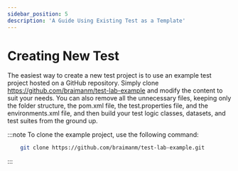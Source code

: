 ```yaml
---
sidebar_position: 5
description: 'A Guide Using Existing Test as a Template'
---
```


# Creating New Test

The easiest way to create a new test project is to use an example test project hosted on a GitHub repository. Simply clone https://github.com/braimanm/test-lab-example and modify the content to suit your needs. You can also remove all the unnecessary files, keeping only the folder structure, the pom.xml file, the test.properties file, and the environments.xml file, and then build your test logic classes, datasets, and test suites from the ground up.

:::note
To clone the example project, use the following command:

```bash
    git clone https://github.com/braimanm/test-lab-example.git
```

:::

